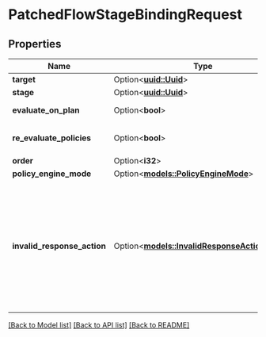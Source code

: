 # PatchedFlowStageBindingRequest

## Properties

Name | Type | Description | Notes
------------ | ------------- | ------------- | -------------
**target** | Option<[**uuid::Uuid**](uuid::Uuid.md)> |  | [optional]
**stage** | Option<[**uuid::Uuid**](uuid::Uuid.md)> |  | [optional]
**evaluate_on_plan** | Option<**bool**> | Evaluate policies during the Flow planning process. | [optional]
**re_evaluate_policies** | Option<**bool**> | Evaluate policies when the Stage is presented to the user. | [optional]
**order** | Option<**i32**> |  | [optional]
**policy_engine_mode** | Option<[**models::PolicyEngineMode**](PolicyEngineMode.md)> |  | [optional]
**invalid_response_action** | Option<[**models::InvalidResponseActionEnum**](InvalidResponseActionEnum.md)> | Configure how the flow executor should handle an invalid response to a challenge. RETRY returns the error message and a similar challenge to the executor. RESTART restarts the flow from the beginning, and RESTART_WITH_CONTEXT restarts the flow while keeping the current context. | [optional]

[[Back to Model list]](../README.md#documentation-for-models) [[Back to API list]](../README.md#documentation-for-api-endpoints) [[Back to README]](../README.md)


